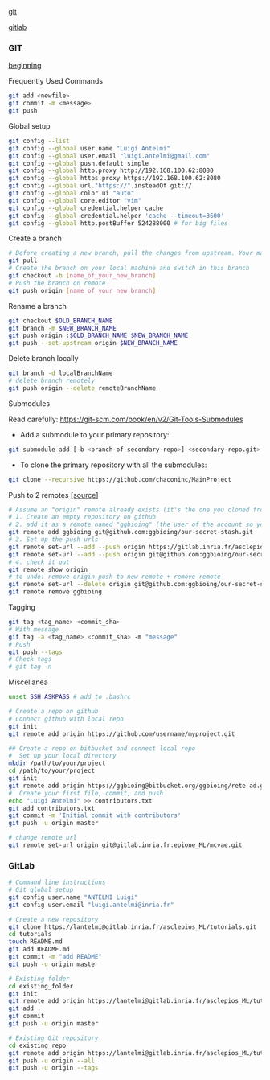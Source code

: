 [git](#git)

[gitlab](#gitlab)

### GIT
[beginning](http://www.linux.com/learn/tutorials/796387-beginning-git-and-github-for-linux-users/)

Frequently Used Commands
```bash
git add <newfile>
git commit -m <message>
git push
```

Global setup
```bash
git config --list
git config --global user.name "Luigi Antelmi"
git config --global user.email "luigi.antelmi@gmail.com"
git config --global push.default simple
git config --global http.proxy http://192.168.100.62:8080
git config --global https.proxy https://192.168.100.62:8080
git config --global url."https://".insteadOf git://
git config --global color.ui "auto"
git config --global core.editor "vim"
git config --global credential.helper cache
git config --global credential.helper 'cache --timeout=3600'
git config --global http.postBuffer 524288000 # for big files
```

Create a branch
```bash
# Before creating a new branch, pull the changes from upstream. Your master needs to be up to date.
git pull
# Create the branch on your local machine and switch in this branch
git checkout -b [name_of_your_new_branch]
# Push the branch on remote
git push origin [name_of_your_new_branch]
```

Rename a branch
```bash
git checkout $OLD_BRANCH_NAME
git branch -m $NEW_BRANCH_NAME
git push origin :$OLD_BRANCH_NAME $NEW_BRANCH_NAME
git push --set-upstream origin $NEW_BRANCH_NAME
```

Delete branch locally
```bash
git branch -d localBranchName
# delete branch remotely
git push origin --delete remoteBranchName
```

Submodules

Read carefully: https://git-scm.com/book/en/v2/Git-Tools-Submodules

- Add a submodule to your primary repository:
```bash
git submodule add [-b <branch-of-secondary-repo>] <secondary-repo.git> [<local-path>]
```
- To clone the primary repository with all the submodules:
```bash
git clone --recursive https://github.com/chaconinc/MainProject

```
Push to 2 remotes [[source]](https://gist.github.com/rvl/c3f156e117e22a25f242)
```bash
# Assume an "origin" remote already exists (it's the one you cloned from)
# 1. Create an empty repository on github
# 2. add it as a remote named "ggbioing" (the user of the account so you know to you will push
git remote add ggbioing git@github.com:ggbioing/our-secret-stash.git
# 3. Set up the push urls
git remote set-url --add --push origin https://gitlab.inria.fr/asclepios/our-secret-stash.git
git remote set-url --add --push origin git@github.com:ggbioing/our-secret-stash.git
# 4. check it out
git remote show origin
# to undo: remove origin push to new remote + remove remote
git remote set-url --delete origin git@github.com:ggbioing/our-secret-stash.git
git remote remove ggbioing
```

Tagging
```bash
git tag <tag_name> <commit_sha>
# With message
git tag -a <tag_name> <commit_sha> -m "message"
# Push 
git push --tags
# Check tags
# git tag -n
```

Miscellanea
```bash
unset SSH_ASKPASS # add to .bashrc

# Create a repo on github
# Connect github with local repo
git init
git remote add origin https://github.com/username/myproject.git

## Create a repo on bitbucket and connect local repo
#  Set up your local directory
mkdir /path/to/your/project
cd /path/to/your/project
git init
git remote add origin https://ggbioing@bitbucket.org/ggbioing/rete-ad.git
#  Create your first file, commit, and push
echo "Luigi Antelmi" >> contributors.txt
git add contributors.txt
git commit -m 'Initial commit with contributors'
git push -u origin master

# change remote url
git remote set-url origin git@gitlab.inria.fr:epione_ML/mcvae.git
```

### GitLab
```bash
# Command line instructions
# Git global setup
git config user.name "ANTELMI Luigi"
git config user.email "luigi.antelmi@inria.fr"

# Create a new repository
git clone https://lantelmi@gitlab.inria.fr/asclepios_ML/tutorials.git
cd tutorials
touch README.md
git add README.md
git commit -m "add README"
git push -u origin master

# Existing folder
cd existing_folder
git init
git remote add origin https://lantelmi@gitlab.inria.fr/asclepios_ML/tutorials.git
git add .
git commit
git push -u origin master

# Existing Git repository
cd existing_repo
git remote add origin https://lantelmi@gitlab.inria.fr/asclepios_ML/tutorials.git
git push -u origin --all
git push -u origin --tags
```
